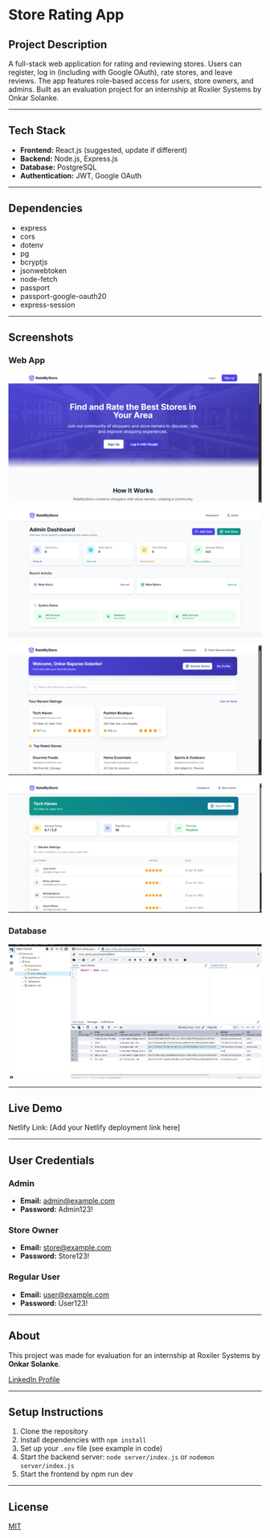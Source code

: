 # Store Rating App

## Project Description
A full-stack web application for rating and reviewing stores. Users can register, log in (including with Google OAuth), rate stores, and leave reviews. The app features role-based access for users, store owners, and admins. Built as an evaluation project for an internship at Roxiler Systems by Onkar Solanke.

---

## Tech Stack
- **Frontend:** React.js (suggested, update if different)
- **Backend:** Node.js, Express.js
- **Database:** PostgreSQL
- **Authentication:** JWT, Google OAuth

---

## Dependencies
- express
- cors
- dotenv
- pg
- bcryptjs
- jsonwebtoken
- node-fetch
- passport
- passport-google-oauth20
- express-session

---

## Screenshots
### Web App

![Profile Page](assets/Profile%20Home%20page.png)

![Admin Dashboard](assets/Admin%20Dashboard.png)

![User Dashboard](assets/User%20dashbord.png)

![Store owner Dashboard](assets/store%20owner.png)




### Database
![Databse Output](assets/database%20output.png)


---

## Live Demo
Netlify Link: [Add your Netlify deployment link here]

---

## User Credentials

### Admin
- **Email:** admin@example.com
- **Password:** Admin123!

### Store Owner
- **Email:** store@example.com
- **Password:** Store123!

### Regular User
- **Email:** user@example.com
- **Password:** User123!

---

## About
This project was made for evaluation for an internship at Roxiler Systems by **Onkar Solanke**.

[LinkedIn Profile](https://www.linkedin.com/in/onkar-solanke-3369a7208/)

---

## Setup Instructions
1. Clone the repository
2. Install dependencies with `npm install`
3. Set up your `.env` file (see example in code)
4. Start the backend server: `node server/index.js` or `nodemon server/index.js`
5. Start the frontend by npm run dev

---

## License
[MIT](LICENSE) 
